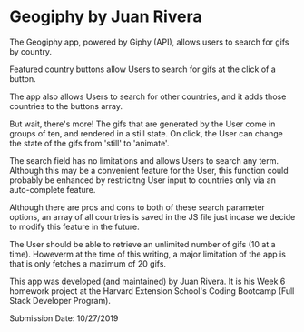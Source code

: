 # Geogiphy by Juan Rivera

The Geogiphy app, powered by Giphy (API), allows users to search for gifs by country.  

Featured country buttons allow Users to search for gifs at the click of a button.

The app also allows Users to search for other countries, and it adds those countries to the buttons array.

But wait, there's more!  The gifs that are generated by the User come in groups of ten, and rendered in a still state.  On click, the User can change the state of the gifs from 'still' to 'animate'.

The search field has no limitations and allows Users to search any term.  Although this may be a convenient feature for the User, this function could probably be enhanced by restricitng User input to countries only via an auto-complete feature.  

Although there are pros and cons to both of these search parameter options, an array of all countries is saved in the JS file just incase we decide to modify this feature in the future.  

The User should be able to retrieve an unlimited number of gifs (10 at a time).  Howeverm at the time of this writing, a major limitation of the app is that is only fetches a maximum of 20 gifs.  

This app was developed (and maintained) by Juan Rivera.  It is his Week 6 homework project at the Harvard Extension School's Coding Bootcamp (Full Stack Developer Program).  

Submission Date: 10/27/2019  